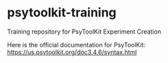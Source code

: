 # psytoolkit-training
Training repository for PsyToolKit Experiment Creation

Here is the official documentation for PsyToolKit:
https://us.psytoolkit.org/doc3.4.6/syntax.html